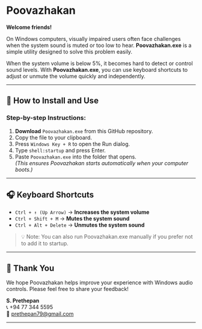 # Poovazhakan

**Welcome friends!**

On Windows computers, visually impaired users often face challenges when the system sound is muted or too low to hear. **Poovazhakan.exe** is a simple utility designed to solve this problem easily.

When the system volume is below 5%, it becomes hard to detect or control sound levels. With **Poovazhakan.exe**, you can use keyboard shortcuts to adjust or unmute the volume quickly and independently.

---

## 🔧 How to Install and Use

### Step-by-step Instructions:

1. **Download** `Poovazhakan.exe` from this GitHub repository.
2. Copy the file to your clipboard.
3. Press `Windows Key + R` to open the Run dialog.
4. Type `shell:startup` and press Enter.
5. Paste `Poovazhakan.exe` into the folder that opens.  
   *(This ensures Poovazhakan starts automatically when your computer boots.)*

---

## 🎧 Keyboard Shortcuts

- `Ctrl + ↑ (Up Arrow)` → **Increases the system volume**
- `Ctrl + Shift + M` → **Mutes the system sound**
- `Ctrl + Alt + Delete` → **Unmutes the system sound**

> 💡 Note: You can also run Poovazhakan.exe manually if you prefer not to add it to startup.

---

## 🙏 Thank You

We hope Poovazhakan helps improve your experience with Windows audio controls. Please feel free to share your feedback!

**S. Prethepan**  
📞 +94 77 344 5595  
📧 prethepan79@gmail.com

---

